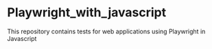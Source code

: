 # Playwright_with_javascript
This repository contains tests for web applications using Playwright in Javascript
